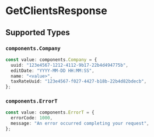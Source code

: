 # GetClientsResponse


## Supported Types

### `components.Company`

```typescript
const value: components.Company = {
  uuid: "123e4567-1212-4112-9b17-22b4d494775b",
  editDate: "YYYY-MM-DD HH:MM:SS",
  name: "<value>",
  taxRateUuid: "123e4567-f027-4427-b18b-22b4d82bdecb",
};
```

### `components.ErrorT`

```typescript
const value: components.ErrorT = {
  errorCode: 1000,
  message: "An error occurred completing your request",
};
```

